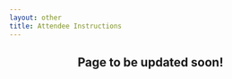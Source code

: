 ```yaml
---
layout: other
title: Attendee Instructions
---
```


<h2><center><p>Page to be updated soon!</p></center></h2>
<!-- The First AI-ML Systems Conference will be a hybrid conference.  If you have registered for the physical meeting, join us at The Chancery Pavilion. If you are attending it virtually, you can join us at Airmeet using the link below. You can attend the virtual conference using a laptop/desktop or mobile using the Airmeet android app.

[Virtual Conference Site](https://www.airmeet.com/e/a1006280-1ae6-11ec-8d0d-4992b8be7b36)

Entry to the virtual site is restricted to registered delegates only. You will receive an invitation email from Airmeet with a unique link to attend the conference.  Check your spam box if you haven’t received the email in your inbox.  If you can’t find the email, you can still log in to the virtual site using the email registered for the conference.


## Instructions for registered participants

* AI-ML Systems is a private event and can only be accessed by registered delegates.
* If you have registered already, you are pre-authorized for the event. You should have already received an email from Airmeet with a title ‘Confirm Registration for [Event Name], on [Date]’. If you’re not able locate the email, please check the spam folder.
* If you’re still unable to find the registration email, do not worry. Go to the event link and sign up yourself using the same email shared during registration. Your email is the event database and it will automatically allow you to register and attend.
* In case you still face difficulty, drop an email to us at aimlsys.conference@gmail.com with your registration details and someone will revert back to you at the earliest.


## Tips for Attendees

To have the best experience of the Airmeet platform, please follow the guidelines below:

* Virtual event can be accessed using Laptop/Desktop or Android app available in the playstore.
* For a full Conference experience, join from a Laptop/ Desktop. The participants joining airmeet through a mobile app shall have limited experience.
* Airmeet works best on the Google Chrome browser. We advise you to use the latest version of the browser.
* Use stable (broadband) internet connection. Using a Mobile Connection hotspot is not recommended.
* Disable VPN/ Firewall settings (In case of office laptops).
* Allow Mic and Camera permissions in Chrome to enable audio/video interactions. This guide from Google Support will help if not already sorted out.
* Troubleshooting tip: Refresh page/restart browser, and ensure no other video conferencing tools are active in other tabs.
* Access Live support: For any live support before/during the event Click the "?" icon on the bottom right of your screen.


## Navigating the Conference
Once you log in, you land at the reception. The reception gives you a highlight of the day. You will see a number of tabs & controls on the top to interact with the event.

* Reception: This tab shows you the highlights of the day.
* Schedule: Access the conference program from this tab and navigate to the session you would like to attend.
* My Schedule: Quick access to sessions you have added to your schedule.
* Feed: Interact with event organizers and participants in this group chat.
* People: Discover and connect with participants.
* Message: Reply to your direct messages here.
* Alerts: Check announcements sent by organizers here.

![AirMeet Home]({{ site.baseurl }}/images/airmeet/AIML1.JPG){:.img-fluid}

Access the conference program and attend the sessions using the ‘Schedule’ tab.

![AirMeet Schedule]({{ site.baseurl }}/images/airmeet/AIML2.JPG){:.img-fluid}

Inside a live session, use the Session-Feed to chat and Q&A panel to ask questions to the speaker. You can also upvote the questions asked by other attendees. At the end of the talk, the session chair will pick the question from the Q & A panel for the speaker.

![AirMeet Talk]({{ site.baseurl }}/images/airmeet/AIML3.JPG){:.img-fluid}

Use the lounge section to meet and interact with other participants at the conference. If you are looking for someone from the organizing team, you can visit the '*Conference Helpdesk*' table during the conference hours.

![AirMeet Talk]({{ site.baseurl }}/images/airmeet/AIML4.JPG){:.img-fluid}

Meet our sponsors in the ‘Booth’ section. Each booth will have a table for live interactions. Even if the sponsors are not available, you can walk-in any time to access the reference material and drop your interest to meet them.

![AirMeet Talk]({{ site.baseurl }}/images/airmeet/AIML5.JPG){:.img-fluid}


## Attendee Guide to Airmeet

<table class="virtual-table">
<tr><td markdown=1>
#### Attendee Overview
</td></tr>
<tr><td markdown=1>
* Step by step guide for attendees - [Click Here](https://help.airmeet.com/support/solutions/articles/82000480786-step-by-step-guide-for-attendees-conference-format) / [Watch Here](https://www.loom.com/share/a8b5ad3b7a164211ab151fd774be0c05)

AI-ML Systems is a private event and can only be accessed by registered delegates.  If you have registered already, you are pre-authorized for the event. You should have already received an email from Airmeet with a title ‘Confirm Registration for [Event Name], on [Date]’. If you’re not able locate the email, please check the spam folder. If you’re still unable to find the registration email, do not worry. Go to the event link and sign up yourself using the same email shared during registration. Your email is the event database and it will automatically allow you to register and attend.
</td></tr>
<tr><td markdown=1>
#### Live Event Controls
</td></tr>
<tr><td markdown=1>
* Schedule Meetings with participants on Airmeet event - [Click here](https://help.airmeet.com/support/solutions/articles/82000519099-schedule-meetings-with-participants-on-airmeet-event-)
* Bookmark sessions & mark them on your official calendar - [Click here](https://help.airmeet.com/support/solutions/articles/82000517976-book)
* How to join Speakers and Host on the Live Stage during Session - [Click Here](https://help.airmeet.com/support/solutions/articles/82000480923-how-to-join-speakers-and-host-on-the-live-stage-during-session-)
</td></tr>
<tr><td markdown=1>
#### Video Tutorials for Attendee
</td></tr>
<tr><td markdown=1>
* Reception Tutorial Videos - [Watch Here](https://help.airmeet.com/support/solutions/articles/82000665420-reception-tutorial-videos)
* Session Tutorial Videos - [Watch Here](https://help.airmeet.com/support/solutions/articles/82000665421-session-tutorial-videos)
* Social Lounge Tutorial Videos - [Watch Here](https://help.airmeet.com/support/solutions/articles/82000665436-social-lounge-tutorial-videos)
* Booths Tutorial Videos - [Watch Here](https://help.airmeet.com/support/solutions/articles/82000665437-booths-tutorial-videos)
</td></tr>
<tr><td markdown=1>
#### Attendee’s Troubleshooting Guide
</td></tr>
<tr><td markdown=1>
* Technical Instructions manual for attendees - [Click Here](https://help.airmeet.com/support/solutions/articles/82000443161-what-are-the-technical-instruction-for-an-attendee-)
* Attendee Troubleshooting – [Click Here](https://help.airmeet.com/support/solutions/folders/82000324187)
</td></tr>
<tr><td markdown=1>
#### Technical Instruction General
</td></tr>
<tr><td markdown=1>
* How much network bandwidth (internet speed) do I need to join an Airmeet - [Click Here](https://help.airmeet.com/support/solutions/articles/82000443338-how-much-network-bandwidth-internet-speed-do-i-need-to-join-an-airmeet-)
* Safari browser compatibility and known technical issue - [Click Here](https://help.airmeet.com/support/solutions/articles/82000515558-safari-browser-compatibility-and-known-technical-issue-)
* What browsers are supported by Airmeet - [Click Here](https://help.airmeet.com/support/solutions/articles/82000443316-what-browsers-are-supported-by-airmeet-)
* How do I prepare my network in case of firewall or VPN to access Airmeet - [Click Here](https://help.airmeet.com/support/solutions/articles/82000443373-how-do-i-prepare-my-network-in-case-of-firewall-or-vpn-to-access-airmeet-)
* How to check your internet connection & current bandwidth – [Click Here](https://help.airmeet.com/support/solutions/articles/82000630116-how-to-check-your-internet-connection-current-bandwidth-)
</td></tr>
</table>


For any further assistance feel free to reach out to Airmeet at the 24/7 support lounge. [Click Here](https://www.airmeet.com/event/b6645470-f81d-11ea-bdd0-e9fe5fe214a9)
 -->